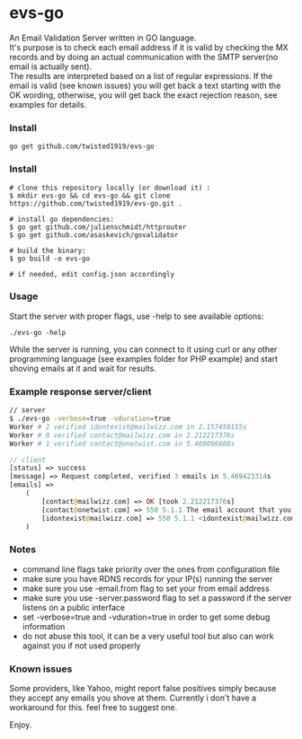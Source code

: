 # evs-go
An Email Validation Server written in GO language.  
It's purpose is to check each email address if it is valid by checking the MX records and by doing an actual communication with the SMTP server(no email is actually sent).  
The results are interpreted based on a list of regular expressions. If the email is valid (see known issues) you will get back a text starting with the OK wording, otherwise, you will get back the exact rejection reason, see examples for details.  

### Install  
```
go get github.com/twisted1919/evs-go
```
### Install  
```
# clone this repository locally (or download it) :  
$ mkdir evs-go && cd evs-go && git clone https://github.com/twisted1919/evs-go.git .  

# install go dependencies:  
$ go get github.com/julienschmidt/httprouter  
$ go get github.com/asaskevich/govalidator

# build the binary:  
$ go build -o evs-go  

# if needed, edit config.json accordingly
```

### Usage
Start the server with proper flags, use -help to see available options:
```
./evs-go -help  
```
While the server is running, you can connect to it using curl or any other programming language (see examples folder for PHP example) and start shoving emails at it and wait for results.

### Example response server/client
```bash
// server
$ ./evs-go -verbose=true -vduration=true
Worker # 2 verified idontexist@mailwizz.com in 2.157450155s
Worker # 0 verified contact@mailwizz.com in 2.212217376s
Worker # 1 verified contact@onetwist.com in 5.469096688s
```
```php
// client
[status] => success
[message] => Request completed, verified 3 emails in 5.469423314s
[emails] =>
    (
        [contact@mailwizz.com] => OK [took 2.212217376s]
        [contact@onetwist.com] => 550 5.1.1 The email account that you tried to reach does not exist. Please try [took 5.469096688s]
        [idontexist@mailwizz.com] => 550 5.1.1 <idontexist@mailwizz.com>: Recipient address rejected: User unknown in virtual mailbox table [took 2.157450155s]
    )
```

### Notes  
* command line flags take priority over the ones from configuration file  
* make sure you have RDNS records for your IP(s) running the server  
* make sure you use -email.from flag to set your from email address  
* make sure you use -server.password flag to set a password if the server listens on a public interface  
* set -verbose=true and -vduration=true in order to get some debug information
* do not abuse this tool, it can be a very useful tool but also can work against you if not used properly  

### Known issues  
Some providers, like Yahoo, might report false positives simply because they accept any emails you shove at them. Currently i don't have a workaround for this. feel free to suggest one.


Enjoy.

